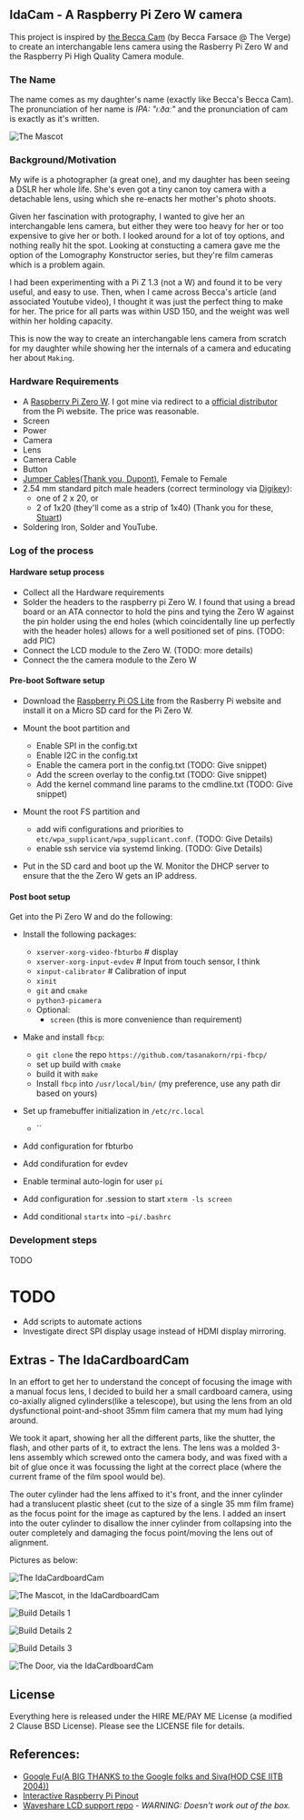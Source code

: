 ## IdaCam - A Raspberry Pi Zero W camera

This project is inspired by
[the Becca Cam](https://www.theverge.com/21306907/diy-camera-raspberry-pi-high-quality-how-to-build-video-c-cs-mount-lenses)
(by Becca Farsace @ The Verge) to create an interchangable lens camera using the
Rasberry Pi Zero W and the Raspberry Pi High Quality Camera module.

### The Name

The name comes as my daughter's name (exactly like Becca's Becca Cam).
The pronunciation of her name is _IPA: "ıːðɑː"_ and the pronunciation of cam is
exactly as it's written.

![The Mascot](images/Mascot.jpg)

### Background/Motivation

My wife is a photographer (a great one), and my daughter has been seeing
a DSLR her whole life. She's even got a tiny canon toy camera with a detachable
lens, using which she re-enacts her mother's photo shoots.

Given her fascination with protography, I wanted to give her an interchangable
lens camera, but either they were too heavy for her or too expensive to give her
or both. I looked around for a lot of toy options, and nothing really hit the spot.
Looking at constucting a camera gave me the option of the Lomography Konstructor
series, but they're film cameras which is a problem again.

I had been experimenting with a Pi Z 1.3 (not a W) and found it to be very useful,
and easy to use. Then, when I came across Becca's article (and associated Youtube
video), I thought it was just the perfect thing to make for her. The price for all
parts was within USD 150, and the weight was well within her holding capacity.

This is now the way to create an interchangable lens camera from scratch for my
daughter while showing her the internals of a camera and educating her about `Making`.


### Hardware Requirements

- A [Raspberry Pi Zero W](https://www.raspberrypi.org/products/raspberry-pi-zero-w/).
  I got mine via redirect to a
  [official distributor](https://www.thingbits.net/t/categories/raspberry-pi/pi-zero-w?src=raspberrypi)
  from the Pi website. The price was reasonable.
- Screen
- Power
- Camera
- Lens
- Camera Cable
- Button
- [Jumper Cables(Thank you, Dupont)](https://www.google.com/search?&q=jumper+connectors), Female to Female
- 2.54 mm standard pitch male headers (correct terminology via [Digikey](https://www.digikey.com/catalog/en/search?filters=143632)):
  - one of 2 x 20, or
  - 2 of 1x20 (they'll come as a strip of 1x40) (Thank you for these, [Stuart](https://github.com/sturem/))
- Soldering Iron, Solder and YouTube.

### Log of the process

#### Hardware setup process
- Collect all the Hardware requirements
- Solder the headers to the raspberry pi Zero W. I found that using a bread board or an
  ATA connector to hold the pins and tying the Zero W against the pin holder using
  the end holes (which coincidentally line up perfectly with the header holes)
  allows for a well positioned set of pins. (TODO: add PIC)
- Connect the LCD module to the Zero W. (TODO: more details)
- Connect the the camera module to the Zero W

#### Pre-boot Software setup

- Download the [Raspberry Pi OS Lite](https://www.raspberrypi.org/downloads/raspberry-pi-os/)
  from the Rasberry Pi website and install it on a Micro SD card for the Pi Zero W.
- Mount the boot partition and
  - Enable SPI in the config.txt
  - Enable I2C in the config.txt
  - Enable the camera port in the config.txt (TODO: Give snippet)
  - Add the screen overlay to the config.txt (TODO: Give snippet)
  - Add the kernel command line params to the cmdline.txt (TODO: Give snippet)
- Mount the root FS partition and
  - add wifi configurations and priorities to `etc/wpa_supplicant/wpa_supplicant.conf`. (TODO: Give Details)
  - enable ssh service via systemd linking. (TODO: Give Details)

- Put in the SD card and boot up the W. Monitor the DHCP server to ensure that the the Zero W gets an IP address.

#### Post boot setup

Get into the Pi Zero W and do the following:

- Install the following packages:
  - `xserver-xorg-video-fbturbo` # display
  - `xserver-xorg-input-evdev` # Input from touch sensor, I think
  - `xinput-calibrator` # Calibration of input
  - `xinit`
  - `git` and `cmake`
  - `python3-picamera`
  - Optional:
    - `screen` (this is more convenience than requirement)

- Make and install `fbcp`:
  - `git clone` the repo `https://github.com/tasanakorn/rpi-fbcp/`
  - set up build with `cmake`
  - build it with `make`
  - Install `fbcp` into `/usr/local/bin/` (my preference, use any path dir based
    on yours)

- Set up framebuffer initialization in `/etc/rc.local`
  - ``
- Add configuration for fbturbo
- Add condifuration for evdev
- Enable terminal auto-login for user `pi`
- Add configuration for .session to start `xterm -ls screen`
- Add conditional `startx` into `~pi/.bashrc`


### Development steps

TODO

# TODO

- Add scripts to automate actions
- Investigate direct SPI display usage instead of HDMI display mirroring.

## Extras - The IdaCardboardCam

In an effort to get her to understand the concept of focusing the image with a
manual focus lens, I decided to build her a small cardboard camera, using
co-axially aligned cylinders(like a telescope), but using the lens from an old
dysfunctional point-and-shoot 35mm film camera that my mum had lying around.

We took it apart, showing her all the different parts, like the shutter, the
flash, and other parts of it, to extract the lens. The lens was a molded 3-lens
assembly which screwed onto the camera body, and was fixed with a bit of glue
once it was focussing the light at the correct place (where the current frame
of the film spool would be).

The outer cylinder had the lens affixed to it's front, and the inner cylinder
had a translucent plastic sheet (cut to the size of a single 35 mm film frame)
as the focus point for the image as captured by the lens. I added an insert
into the outer cylinder to disallow the inner cylinder from collapsing into the
outer completely and damaging the focus point/moving the lens out of alignment.

Pictures as below:

![The IdaCardboardCam](images/IdaCardboardCam_1_small.jpg)

![The Mascot, in the IdaCardboardCam](images/IdaCardboardCam_Ida_small.jpg)

![Build Details 1](images/IdaCardboardCam_Build_1_small.jpg)

![Build Details 2](images/IdaCardboardCam_Build_2_small.jpg)

![Build Details 3](images/IdaCardboardCam_Build_3_small.jpg)

![The Door, via the IdaCardboardCam](images/IdaCardboardCam_Door_small.jpg)

## License

Everything here is released under the HIRE ME/PAY ME License (a modified 2 Clause
BSD License). Please see the LICENSE file for details.

## References:

* [Google Fu(A BIG THANKS to the Google folks and Siva(HOD CSE IITB 2004))](https://www.google.com/)
* [Interactive Raspberry Pi Pinout](https://pinout.xyz/)
* [Waveshare LCD support repo](https://github.com/waveshare/LCD-show) - *WARNING: Doesn't work out of the box.*

